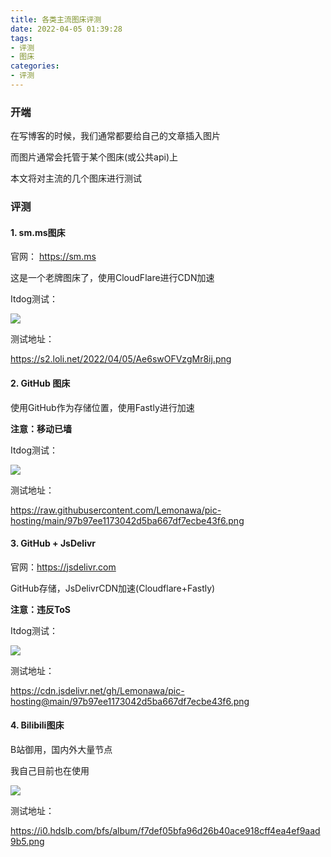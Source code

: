 ```yaml
---
title: 各类主流图床评测
date: 2022-04-05 01:39:28
tags:
- 评测
- 图床
categories: 
- 评测
---
```


### 开端

在写博客的时候，我们通常都要给自己的文章插入图片

而图片通常会托管于某个图床(或公共api)上

本文将对主流的几个图床进行测试

### 评测

#### 1. sm.ms图床

官网： https://sm.ms

这是一个老牌图床了，使用CloudFlare进行CDN加速

Itdog测试：

![](https://i0.hdslb.com/bfs/album/7657b5efd90f682508c5a55c660529c59a29bbd3.png)

测试地址：

https://s2.loli.net/2022/04/05/Ae6swOFVzgMr8ij.png

#### 2. GitHub 图床

使用GitHub作为存储位置，使用Fastly进行加速

**注意：移动已墙**

Itdog测试：

![](https://i0.hdslb.com/bfs/album/8915d5f686de8195991139d90ff235b819acd22c.png)

测试地址：

https://raw.githubusercontent.com/Lemonawa/pic-hosting/main/97b97ee1173042d5ba667df7ecbe43f6.png

#### 3. GitHub + JsDelivr

官网：https://jsdelivr.com

GitHub存储，JsDelivrCDN加速(Cloudflare+Fastly)

**注意：违反ToS**

Itdog测试：

![](https://i0.hdslb.com/bfs/album/61b1ea1a5a031fd213b8269ca5615187c08ef497.png)

测试地址：

https://cdn.jsdelivr.net/gh/Lemonawa/pic-hosting@main/97b97ee1173042d5ba667df7ecbe43f6.png

#### 4. Bilibili图床

B站御用，国内外大量节点

我自己目前也在使用

![](https://i0.hdslb.com/bfs/album/78d4b13f13c8229df2f42a024affce944bf7dc6b.png)

测试地址：

https://i0.hdslb.com/bfs/album/f7def05bfa96d26b40ace918cff4ea4ef9aad9b5.png
